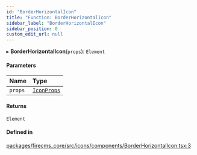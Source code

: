 ```yaml
---
id: "BorderHorizontalIcon"
title: "Function: BorderHorizontalIcon"
sidebar_label: "BorderHorizontalIcon"
sidebar_position: 0
custom_edit_url: null
---
```


▸ **BorderHorizontalIcon**(`props`): `Element`

#### Parameters

| Name | Type |
| :------ | :------ |
| `props` | [`IconProps`](../types/IconProps.md) |

#### Returns

`Element`

#### Defined in

[packages/firecms_core/src/icons/components/BorderHorizontalIcon.tsx:3](https://github.com/FireCMSco/firecms/blob/d45f3739/packages/firecms_core/src/icons/components/BorderHorizontalIcon.tsx#L3)
